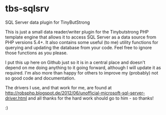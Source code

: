 tbs-sqlsrv
==========

SQL Server data plugin for TinyButStrong

This is just a small data reader/writer plugin for the Tinybutstrong PHP template engine that allows it to access SQL Server as a data source from PHP versions 5.4+. It also contains some useful (to me) utility functions for querying and updating the database from your code. Feel free to ignore those functions as you please.

I put this up here on Github just so it is in a central place and doesn't depend on me doing anything to it going forward, although I will update it as required. I'm also more than happy for others to improve my (probably) not so good code and documentation.

The drivers I use, and that work for me, are found at http://robsphp.blogspot.de/2012/06/unofficial-microsoft-sql-server-driver.html and all thanks for the hard work should go to him - so thanks!

:)
